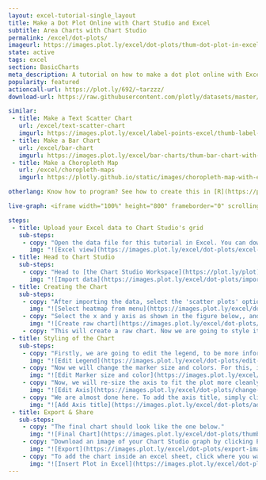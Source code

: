 ```yaml
---
layout: excel-tutorial-single_layout
title: Make a Dot Plot Online with Chart Studio and Excel
subtitle: Area Charts with Chart Studio
permalink: /excel/dot-plots/
imageurl: https://images.plot.ly/excel/dot-plots/thum-dot-plot-in-excel-2.jpg
state: active
tags: excel
section: BasicCharts
meta_description: A tutorial on how to make a dot plot online with Excel.
popularity: featured
actioncall-url: https://plot.ly/692/~tarzzz/
download-url: https://raw.githubusercontent.com/plotly/datasets/master/dot-plot-with-excel.csv

similar:
 - title: Make a Text Scatter Chart
   url: /excel/text-scatter-chart
   imgurl: https://images.plot.ly/excel/label-points-excel/thumb-label-points.png
 - title: Make a Bar Chart
   url: /excel/bar-chart
   imgurl: https://images.plot.ly/excel/bar-charts/thum-bar-chart-with-excel.png
 - title: Make a Choropleth Map
   url: /excel/choropleth-maps
   imgurl: https://plotly.github.io/static/images/choropleth-map-with-excel/choropleth-map-thumb.png

otherlang: Know how to program? See how to create this in [R](https://plot.ly/r/dot-plots/).

live-graph: <iframe width="100%" height="800" frameborder="0" scrolling="no" src="https://plot.ly/~tarzzz/694.embed"></iframe>

steps:
 - title: Upload your Excel data to Chart Studio's grid
   sub-steps:
    - copy: "Open the data file for this tutorial in Excel. You can download the file here in [CSV format](https://raw.githubusercontent.com/plotly/datasets/master/dot-plot-with-excel.csv)"
      img: "![Excel view](https://images.plot.ly/excel/dot-plots/excel-data-dot-plot.jpg)"
 - title: Head to Chart Studio
   sub-steps:
    - copy: "Head to [the Chart Studio Workspace](https://plot.ly/plot) and sign into your free Chart Studio account. Go to 'Import', click 'Upload a file', then choose your Excel file to upload. Your Excel file will now open in Chart Studio's grid. For more about Chart Studio's grid, see [this tutorial](https://help.plot.ly/add-data-to-the-plotly-grid/)"
      img: "![Import data](https://images.plot.ly/excel/dot-plots/import-data-dot-plot.jpg)"
 - title: Creating the Chart
   sub-steps:
    - copy: "After importing the data, select the 'scatter plots' option from 'Choose Plot Type' dropdown. "
      img: "![Select heatmap from menu](https://images.plot.ly/excel/dot-plots/choose-from-menu.jpg)"
    - copy: "Select the x and y axis as shown in the figure below,, and then on the 'Scatter Plot' button to create the plot"
      img: "![Create raw chart](https://images.plot.ly/excel/dot-plots/select-data-shape.jpg)"
    - copy: "This will create a raw chart. Now we are going to style it to make it more presentable."
 - title: Styling of the Chart
   sub-steps:
    - copy: "Firstly, we are going to edit the legend, to be more informational. It can be done by simply clicking on the legend, and editing the text"
      img: "![Edit Legend](https://images.plot.ly/excel/dot-plots/edit-legend.jpg)"
    - copy: "Now we will change the marker size and colors. For this, in the 'Traces' popover, select the trace to edit, and then select the desired marker size, and color from the 'Marker' option, as shown in figure below."
      img: "![Edit Marker size and color](https://images.plot.ly/excel/dot-plots/change-marker.jpg)"
    - copy: "Now, we will re-size the axis to fit the plot more cleanly. From the 'Axis' popover, select the 'X Axis'. Set the 'auto-range' option to Off, and enter the range in the text box below."
      img: "![Edit Axis](https://images.plot.ly/excel/dot-plots/change-axis.jpg)"
    - copy: "We are almost done here. To add the axis title, simply click on the left side (for Y axis), and below the axis (for X Axis), to enter the respective axis titles."
      img: "![Add Axis title](https://images.plot.ly/excel/dot-plots/add-axis-title.jpg)"
 - title: Export & Share
   sub-steps:
    - copy: "The final chart should look like the one below."
      img: "![Final Chart](https://images.plot.ly/excel/dot-plots/thumb-dot-plot-in-excel.jpg)"
    - copy: "Download an image of your Chart Studio graph by clicking EXPORT on the toolbar."
      img: "![Export](https://images.plot.ly/excel/dot-plots/export-image.jpg)"
    - copy: "To add the chart inside an excel sheet, click where you want to insert the picture inside Excel. On the INSERT tab inside Excel, in the ILLUSTRATIONS group, click PICTURE. Locate the Chart Studio graph image that you downloaded and then double-click it. Notice that we also copy-pasted the Chart Studio graph link in a cell for easy access to the interactive Chart Studio version."
      img: "![Insert Plot in Excel](https://images.plot.ly/excel/dot-plots/insert-dot-plot-in-excel.jpg)"
---
```

